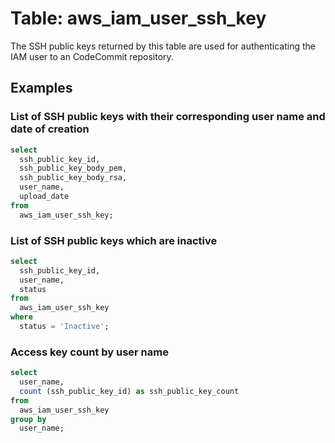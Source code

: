 # Table: aws_iam_user_ssh_key

The SSH public keys returned by this table are used for authenticating the IAM user to an CodeCommit repository.

## Examples

### List of SSH public keys with their corresponding user name and date of creation

```sql
select
  ssh_public_key_id,
  ssh_public_key_body_pem,
  ssh_public_key_body_rsa,
  user_name,
  upload_date
from
  aws_iam_user_ssh_key;
```

### List of SSH public keys which are inactive

```sql
select
  ssh_public_key_id,
  user_name,
  status
from
  aws_iam_user_ssh_key
where
  status = 'Inactive';
```

### Access key count by user name

```sql
select
  user_name,
  count (ssh_public_key_id) as ssh_public_key_count
from
  aws_iam_user_ssh_key
group by
  user_name;
```
